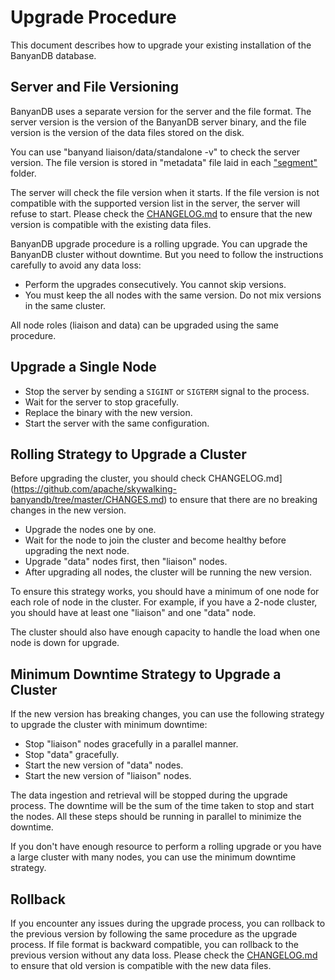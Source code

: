 # Upgrade Procedure

This document describes how to upgrade your existing installation of the BanyanDB database.

## Server and File Versioning

BanyanDB uses a separate version for the server and the file format. The server version is the version of the BanyanDB server binary, and the file version is the version of the data files stored on the disk.

You can use "banyand liaison/data/standalone -v" to check the server version. The file version is stored in "metadata" file laid in each ["segment"](../concept/tsdb.md#segment) folder.

The server will check the file version when it starts. If the file version is not compatible with the supported version list in the server, the server will refuse to start. Please check the [CHANGELOG.md](https://github.com/apache/skywalking-banyandb/tree/master/CHANGES.md) to ensure that the new version is compatible with the existing data files.

BanyanDB upgrade procedure is a rolling upgrade. You can upgrade the BanyanDB cluster without downtime. But you need to follow the instructions carefully to avoid any data loss:

- Perform the upgrades consecutively. You cannot skip versions.
- You must keep the all nodes with the same version. Do not mix versions in the same cluster.

All node roles (liaison and data) can be upgraded using the same procedure.

## Upgrade a Single Node

- Stop the server by sending a `SIGINT` or `SIGTERM` signal to the process.
- Wait for the server to stop gracefully.
- Replace the binary with the new version.
- Start the server with the same configuration.

## Rolling Strategy to Upgrade a Cluster

Before upgrading the cluster, you should check CHANGELOG.md](https://github.com/apache/skywalking-banyandb/tree/master/CHANGES.md) to ensure that there are no breaking changes in the new version.

- Upgrade the nodes one by one.
- Wait for the node to join the cluster and become healthy before upgrading the next node.
- Upgrade "data" nodes first, then "liaison" nodes.
- After upgrading all nodes, the cluster will be running the new version.

To ensure this strategy works, you should have a minimum of one node for each role of node in the cluster. For example, if you have a 2-node cluster, you should have at least one "liaison" and one "data" node.

The cluster should also have enough capacity to handle the load when one node is down for upgrade.

## Minimum Downtime Strategy to Upgrade a Cluster

If the new version has breaking changes, you can use the following strategy to upgrade the cluster with minimum downtime:

- Stop "liaison" nodes gracefully in a parallel manner.
- Stop "data" gracefully.
- Start the new version of "data" nodes.
- Start the new version of "liaison" nodes.

The data ingestion and retrieval will be stopped during the upgrade process. The downtime will be the sum of the time taken to stop and start the nodes. All these steps should be running in parallel to minimize the downtime.

If you don't have enough resource to perform a rolling upgrade or you have a large cluster with many nodes, you can use the minimum downtime strategy.

## Rollback

If you encounter any issues during the upgrade process, you can rollback to the previous version by following the same procedure as the upgrade process. If file format is backward compatible, you can rollback to the previous version without any data loss. Please check the [CHANGELOG.md](https://https://github.com/apache/skywalking-banyandb/tree/master/CHANGES.md) to ensure that old version is compatible with the new data files.
